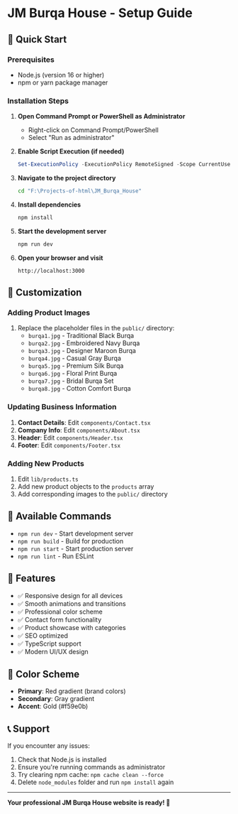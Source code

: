 # JM Burqa House - Setup Guide

## 🚀 Quick Start

### Prerequisites
- Node.js (version 16 or higher)
- npm or yarn package manager

### Installation Steps

1. **Open Command Prompt or PowerShell as Administrator**
   - Right-click on Command Prompt/PowerShell
   - Select "Run as administrator"

2. **Enable Script Execution (if needed)**
   ```powershell
   Set-ExecutionPolicy -ExecutionPolicy RemoteSigned -Scope CurrentUser
   ```

3. **Navigate to the project directory**
   ```bash
   cd "F:\Projects-of-html\JM_Burqa_House"
   ```

4. **Install dependencies**
   ```bash
   npm install
   ```

5. **Start the development server**
   ```bash
   npm run dev
   ```

6. **Open your browser and visit**
   ```
   http://localhost:3000
   ```

## 🎨 Customization

### Adding Product Images
1. Replace the placeholder files in the `public/` directory:
   - `burqa1.jpg` - Traditional Black Burqa
   - `burqa2.jpg` - Embroidered Navy Burqa
   - `burqa3.jpg` - Designer Maroon Burqa
   - `burqa4.jpg` - Casual Gray Burqa
   - `burqa5.jpg` - Premium Silk Burqa
   - `burqa6.jpg` - Floral Print Burqa
   - `burqa7.jpg` - Bridal Burqa Set
   - `burqa8.jpg` - Cotton Comfort Burqa

### Updating Business Information
1. **Contact Details**: Edit `components/Contact.tsx`
2. **Company Info**: Edit `components/About.tsx`
3. **Header**: Edit `components/Header.tsx`
4. **Footer**: Edit `components/Footer.tsx`

### Adding New Products
1. Edit `lib/products.ts`
2. Add new product objects to the `products` array
3. Add corresponding images to the `public/` directory

## 🎯 Available Commands

- `npm run dev` - Start development server
- `npm run build` - Build for production
- `npm run start` - Start production server
- `npm run lint` - Run ESLint

## 📱 Features

- ✅ Responsive design for all devices
- ✅ Smooth animations and transitions
- ✅ Professional color scheme
- ✅ Contact form functionality
- ✅ Product showcase with categories
- ✅ SEO optimized
- ✅ TypeScript support
- ✅ Modern UI/UX design

## 🎨 Color Scheme

- **Primary**: Red gradient (brand colors)
- **Secondary**: Gray gradient
- **Accent**: Gold (#f59e0b)

## 📞 Support

If you encounter any issues:
1. Check that Node.js is installed
2. Ensure you're running commands as administrator
3. Try clearing npm cache: `npm cache clean --force`
4. Delete `node_modules` folder and run `npm install` again

---

**Your professional JM Burqa House website is ready! 🎉**
